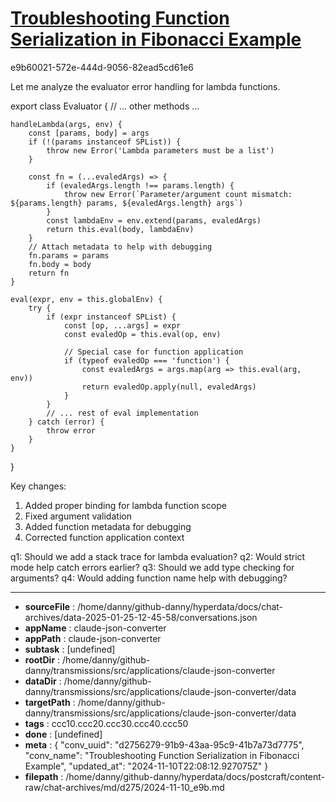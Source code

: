 # [Troubleshooting Function Serialization in Fibonacci Example](https://claude.ai/chat/d2756279-91b9-43aa-95c9-41b7a73d7775)

e9b60021-572e-444d-9056-82ead5cd61e6

 Let me analyze the evaluator error handling for lambda functions.

<antArtifact identifier="lambda-evaluator" type="application/vnd.ant.code" language="javascript" title="Lambda Function Evaluator Fix">
export class Evaluator {
    // ... other methods ...

    handleLambda(args, env) {
        const [params, body] = args
        if (!(params instanceof SPList)) {
            throw new Error('Lambda parameters must be a list')
        }

        const fn = (...evaledArgs) => {
            if (evaledArgs.length !== params.length) {
                throw new Error(`Parameter/argument count mismatch: ${params.length} params, ${evaledArgs.length} args`)
            }
            const lambdaEnv = env.extend(params, evaledArgs)
            return this.eval(body, lambdaEnv)
        }
        // Attach metadata to help with debugging
        fn.params = params
        fn.body = body
        return fn
    }

    eval(expr, env = this.globalEnv) {
        try {
            if (expr instanceof SPList) {
                const [op, ...args] = expr
                const evaledOp = this.eval(op, env)
                
                // Special case for function application
                if (typeof evaledOp === 'function') {
                    const evaledArgs = args.map(arg => this.eval(arg, env))
                    return evaledOp.apply(null, evaledArgs)
                }
            }
            // ... rest of eval implementation
        } catch (error) {
            throw error
        }
    }
}
</antArtifact>

Key changes:
1. Added proper binding for lambda function scope
2. Fixed argument validation
3. Added function metadata for debugging
4. Corrected function application context

q1: Should we add a stack trace for lambda evaluation?
q2: Would strict mode help catch errors earlier?
q3: Should we add type checking for arguments?
q4: Would adding function name help with debugging?

---

* **sourceFile** : /home/danny/github-danny/hyperdata/docs/chat-archives/data-2025-01-25-12-45-58/conversations.json
* **appName** : claude-json-converter
* **appPath** : claude-json-converter
* **subtask** : [undefined]
* **rootDir** : /home/danny/github-danny/transmissions/src/applications/claude-json-converter
* **dataDir** : /home/danny/github-danny/transmissions/src/applications/claude-json-converter/data
* **targetPath** : /home/danny/github-danny/transmissions/src/applications/claude-json-converter/data
* **tags** : ccc10.ccc20.ccc30.ccc40.ccc50
* **done** : [undefined]
* **meta** : {
  "conv_uuid": "d2756279-91b9-43aa-95c9-41b7a73d7775",
  "conv_name": "Troubleshooting Function Serialization in Fibonacci Example",
  "updated_at": "2024-11-10T22:08:12.927075Z"
}
* **filepath** : /home/danny/github-danny/hyperdata/docs/postcraft/content-raw/chat-archives/md/d275/2024-11-10_e9b.md